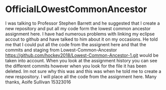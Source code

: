 # OfficialLOwestCommonAncestor
I was talking to Professor Stephen Barrett and he suggested that I create a new repository and put all my code form the lowest common ancestor assignment here. 
I have had numerous problems with linking my eclipse accout to github and have talked to him about it on my occasions. 
He told me that I could put all the code from the assignent here and that the commits and staging from Lowest-Common-Ancestor https://github.com/hockey2018/Lowest-Common-Ancestor-1.git would be taken into account. 
When you look at the assignment history you can see the different commits however when you look for the file it has been deleted. Im not sure why this was and this was when he told me to create a new respository. 
I will place all the code from the assignment here. 
Many thanks, 
Aoife Sullivan
15323016
